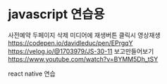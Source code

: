 ﻿# javascript 연습용

사전예약 두페이지 삭제
미디어에 재생버튼 클릭시 영상재생
https://codepen.io/davidleduc/pen/EPrgqY  <br>
https://velog.io/@1703979/JS-30-11  보고만들어보기
https://www.youtube.com/watch?v=BYMM5Dh_tSY

react native 연습
